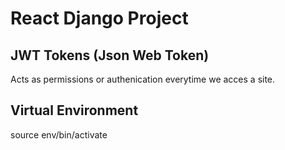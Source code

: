 # React Django Project

## JWT Tokens (Json Web Token)

Acts as permissions or authenication everytime we acces a site.

## Virtual Environment

source env/bin/activate
